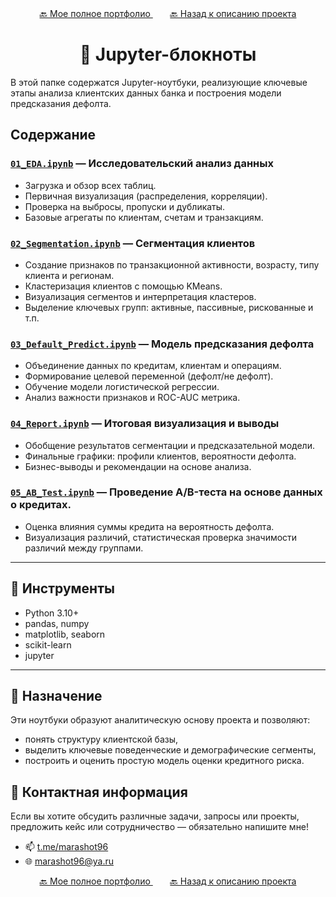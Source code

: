 <div align="center"> 
  <a href="https://github.com/marashot96/portfolio/blob/main/README.md#-реализованные-проекты">🔙 Мое полное портфолио </a> &nbsp;&nbsp;&nbsp;&nbsp;&nbsp;&nbsp;
  <a href="https://github.com/marashot96/Credit-Products-Analysis?tab=readme-ov-file#-czech-bank-project--">🔙 Назад к описанию проекта </a>  
</div> 

# <div align="center"> 📒 Jupyter-блокноты </div>

В этой папке содержатся Jupyter-ноутбуки, реализующие ключевые этапы анализа клиентских данных банка и построения модели предсказания дефолта.

## Содержание

### [`01_EDA.ipynb`](/notebooks/01_EDA.ipynb) — Исследовательский анализ данных
- Загрузка и обзор всех таблиц.
- Первичная визуализация (распределения, корреляции).
- Проверка на выбросы, пропуски и дубликаты.
- Базовые агрегаты по клиентам, счетам и транзакциям.

### [`02_Segmentation.ipynb`](/notebooks/02_Segmentation.ipynb) — Сегментация клиентов
- Создание признаков по транзакционной активности, возрасту, типу клиента и регионам.
- Кластеризация клиентов с помощью KMeans.
- Визуализация сегментов и интерпретация кластеров.
- Выделение ключевых групп: активные, пассивные, рискованные и т.п.

### [`03_Default_Predict.ipynb`](/notebooks/03_Default_Predict.ipynb) — Модель предсказания дефолта
- Объединение данных по кредитам, клиентам и операциям.
- Формирование целевой переменной (дефолт/не дефолт).
- Обучение модели логистической регрессии.
- Анализ важности признаков и ROC-AUC метрика.

### [`04_Report.ipynb`](/notebooks) — Итоговая визуализация и выводы
- Обобщение результатов сегментации и предсказательной модели.
- Финальные графики: профили клиентов, вероятности дефолта.
- Бизнес-выводы и рекомендации на основе анализа.

### [`05_AB_Test.ipynb`](/notebooks/05_AB_Test.ipynb) — Проведение A/B-теста на основе данных о кредитах.
- Оценка влияния суммы кредита на вероятность дефолта.
- Визуализация различий, статистическая проверка значимости различий между группами.


---

## 🔧 Инструменты

- Python 3.10+
- pandas, numpy
- matplotlib, seaborn
- scikit-learn
- jupyter

---

## 📂 Назначение

Эти ноутбуки образуют аналитическую основу проекта и позволяют:

- понять структуру клиентской базы,
- выделить ключевые поведенческие и демографические сегменты,
- построить и оценить простую модель оценки кредитного риска.

## 💼 Контактная информация
Если вы хотите обсудить различные задачи, запросы или проекты, предложить кейс или сотрудничество — обязательно напишите мне!

- 📫 [t.me/marashot96](https://t.me/marashot96)
- 🌐 [marashot96@ya.ru](mailto:marashot96@ya.ru)

<div align="center"> 
  <a href="https://github.com/marashot96/portfolio/blob/main/README.md#-реализованные-проекты">🔙 Мое полное портфолио </a> &nbsp;&nbsp;&nbsp;&nbsp;&nbsp;&nbsp;
  <a href="https://github.com/marashot96/Credit-Products-Analysis?tab=readme-ov-file#-czech-bank-project--">🔙 Назад к описанию проекта </a>  
</div> 
